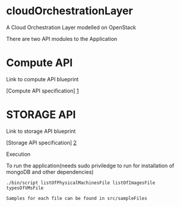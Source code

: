 cloudOrchestrationLayer
=======================

A Cloud Orchestration Layer modelled on OpenStack


There are two API modules to the Application


Compute API
===========

Link to compute API blueprint

[Compute API specification] [1]


STORAGE API
===========

Link to storage API blueprint

[Storage API specification] [2]


Execution

To run the application(needs sudo priviledge to run for installation of mongoDB and other dependencies)
    
    ./bin/script listOfPhysicalMachinesFile listOfImagesFile typesOfVMsFile
    
    Samples for each file can be found in src/sampleFiles





[1]: https://dl.dropboxusercontent.com/u/37587724/MiniProject%20Phase%201%20Desc-1.pdf "ComputeAPIBlueprint"
[2]: https://dl.dropboxusercontent.com/u/37587724/Phase%202%20API.pdf "StorageAPIBlueprint"



